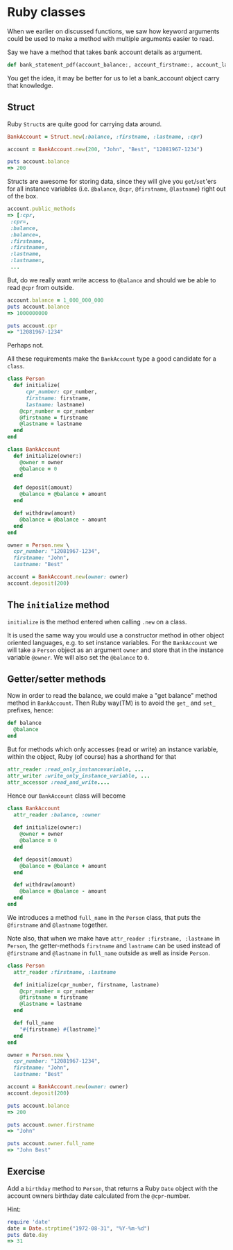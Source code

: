 # Ruby classes

When we earlier on discussed functions, we saw how keyword arguments could be used to make a method with multiple arguments easier to read.

Say we have a method that takes bank account details as argument.

```ruby
def bank_statement_pdf(account_balance:, account_firstname:, account_lastname:, account_cpr:, , ...)
```

You get the idea, it may be better for us to let a bank_account object carry that knowledge.

## Struct

Ruby `Struct`s are quite good for carrying data around.

```ruby
BankAccount = Struct.new(:balance, :firstname, :lastname, :cpr)

account = BankAccount.new(200, "John", "Best", "12081967-1234")

puts account.balance
=> 200
```

Structs are awesome for storing data, since they will give you `get`/`set`'ers for all instance variables (i.e. `@balance`, `@cpr`, `@firstname`, `@lastname`) right out of the box.

```ruby
account.public_methods
=> [:cpr,
 :cpr=,
 :balance,
 :balance=,
 :firstname,
 :firstname=,
 :lastname,
 :lastname=,
 ...
 ```

But, do we really want write access to `@balance` and should we be able to read `@cpr` from outside. 

```ruby
account.balance = 1_000_000_000
puts account.balance
=> 1000000000

puts account.cpr
=> "12081967-1234"
```

Perhaps not.

All these requirements make the `BankAccount` type a good candidate for a `class`.

```ruby
class Person
  def initialize(
      cpr_number: cpr_number, 
      firstname: firstname, 
      lastname: lastname)
    @cpr_number = cpr_number
    @firstname = firstname
    @lastname = lastname
  end
end

class BankAccount
  def initialize(owner:)
    @owner = owner
    @balance = 0
  end

  def deposit(amount)
    @balance = @balance + amount
  end

  def withdraw(amount)
    @balance = @balance - amount
  end
end

owner = Person.new \
  cpr_number: "12081967-1234",
  firstname: "John",
  lastname: "Best"

account = BankAccount.new(owner: owner)
account.deposit(200)
```

## The `initialize` method

`initialize` is the method entered when calling `.new` on a class.

It is used the same way you would use a constructor method in other object oriented languages, e.g. to set instance variables. For the `BankAccount` we will take a `Person` object as an argument `owner` and store that in the instance variable `@owner`. We will also set the `@balance` to `0`.

## Getter/setter methods

Now in order to read the balance, we could make a "get balance" method method in `BankAccount`. Then Ruby way(TM) is to avoid the `get_` and `set_` prefixes, hence:

```ruby
def balance
  @balance
end
```

But for methods which only accesses (read or write) an instance variable, within the object, Ruby (of course) has a shorthand for that

```ruby
attr_reader :read_only_instancevariable, ... 
attr_writer :write_only_instance_variable, ...
attr_accessor :read_and_write....
```

Hence our `BankAccount` class will become

```ruby
class BankAccount
  attr_reader :balance, :owner
  
  def initialize(owner:)
    @owner = owner
    @balance = 0
  end

  def deposit(amount)
    @balance = @balance + amount
  end

  def withdraw(amount)
    @balance = @balance - amount
  end
end
```

We introduces a method `full_name` in the `Person` class, that puts the `@firstname` and `@lastname` together. 

Note also, that when we make have `attr_reader :firstname, :lastname` in `Person`, the getter-methods `firstname` and `lastname` can be used instead of `@firstname` and `@lastname` in `full_name` outside as well as inside `Person`.

```ruby
class Person
  attr_reader :firstname, :lastname

  def initialize(cpr_number, firstname, lastname)
    @cpr_number = cpr_number
    @firstname = firstname
    @lastname = lastname
  end

  def full_name
    "#{firstname} #{lastname}"
  end
end

owner = Person.new \
  cpr_number: "12081967-1234",
  firstname: "John",
  lastname: "Best"

account = BankAccount.new(owner: owner)
account.deposit(200)

puts account.balance
=> 200

puts account.owner.firstname
=> "John"

puts account.owner.full_name
=> "John Best"
```

## Exercise

Add a `birthday` method to `Person`, that returns a Ruby `Date` object with the account owners birthday date calculated from the `@cpr`-number.

Hint: 

```ruby
require 'date'
date = Date.strptime("1972-08-31", "%Y-%m-%d")
puts date.day
=> 31
